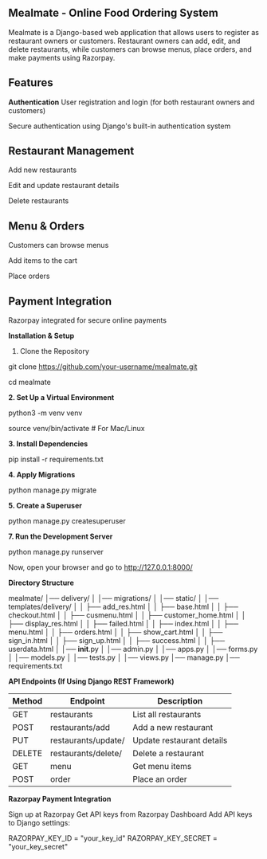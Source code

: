 **Mealmate - Online Food Ordering System**
-------------------------------------------------------------------------------------------------------------------------------------------------------------------------------------------
Mealmate is a Django-based web application that allows users to register as restaurant owners or customers. Restaurant owners can add, edit, and delete restaurants, while customers can browse menus, place orders, and make payments using Razorpay.

**Features**
--------------
**Authentication**
User registration and login (for both restaurant owners and customers)

Secure authentication using Django's built-in authentication system

**Restaurant Management**
-------------------------
Add new restaurants

Edit and update restaurant details

Delete restaurants

**Menu & Orders**
------------------
Customers can browse menus

Add items to the cart

Place orders

**Payment Integration**
-------------------
Razorpay integrated for secure online payments

**Installation & Setup**

1. Clone the Repository

git clone https://github.com/your-username/mealmate.git

cd mealmate

**2. Set Up a Virtual Environment**

python3 -m venv venv

source venv/bin/activate  # For Mac/Linux

**3. Install Dependencies**

pip install -r requirements.txt

**4. Apply Migrations**

python manage.py migrate

**5. Create a Superuser**

python manage.py createsuperuser

**7. Run the Development Server**

python manage.py runserver

Now, open your browser and go to http://127.0.0.1:8000/

**Directory Structure**

mealmate/
│── delivery/
│   │── migrations/
│   │── static/
│   │── templates/delivery/
│   │   ├── add_res.html
│   │   ├── base.html
│   │   ├── checkout.html
│   │   ├── cusmenu.html
│   │   ├── customer_home.html
│   │   ├── display_res.html
│   │   ├── failed.html
│   │   ├── index.html
│   │   ├── menu.html
│   │   ├── orders.html
│   │   ├── show_cart.html
│   │   ├── sign_in.html
│   │   ├── sign_up.html
│   │   ├── success.html
│   │   ├── userdata.html
│   │── __init__.py
│   │── admin.py
│   │── apps.py
│   │── forms.py
│   │── models.py
│   │── tests.py
│   │── views.py
│── manage.py
│── requirements.txt

**API Endpoints (If Using Django REST Framework)**

| Method  | Endpoint                    | Description               |
|---------|-----------------------------|---------------------------|
| GET     | restaurants                 | List all restaurants      |
| POST    | restaurants/add             | Add a new restaurant      |
| PUT     | restaurants/update/<id>     | Update restaurant details |
| DELETE  | restaurants/delete/<id>     | Delete a restaurant       |
| GET     | menu                        | Get menu items            |
| POST    | order                       | Place an order            |

**Razorpay Payment Integration**

Sign up at Razorpay
Get API keys from Razorpay Dashboard
Add API keys to Django settings:

RAZORPAY_KEY_ID = "your_key_id"
RAZORPAY_KEY_SECRET = "your_key_secret"
